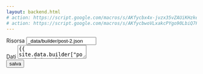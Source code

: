 ```yaml
---
layout: backend.html
# action: https://script.google.com/macros/s/AKfycbx4x-jvzx35vZAUiKHzkeB3hHCbqBPbaR09UD78_o3UtTGaqIM/dev
# action: https://script.google.com/macros/s/AKfycbwoVLxakcPYgo90LbiQ7F2P-ikPeKf3I0F9yFUjFvU/dev
---
```

<form action="https://script.google.com/macros/s/AKfycbx4x-jvzx35vZAUiKHzkeB3hHCbqBPbaR09UD78_o3UtTGaqIM/exec" method="post">
<input type="hidden" name="key" value="_data/builder/post-2.json" />
<div>
<label>Risorsa</label> <input type="text" name="resource" value="_data/builder/post-2.json" />
</div>
<div>
  <label>Dati</label> <textarea name="data">{{ site.data.builder["post-1"].json }}</textarea>
</div>
<div class="text-center">
  <button name="submit_data" type="submit" class="btn btn-primary">salva</button>
</div>
</form>
